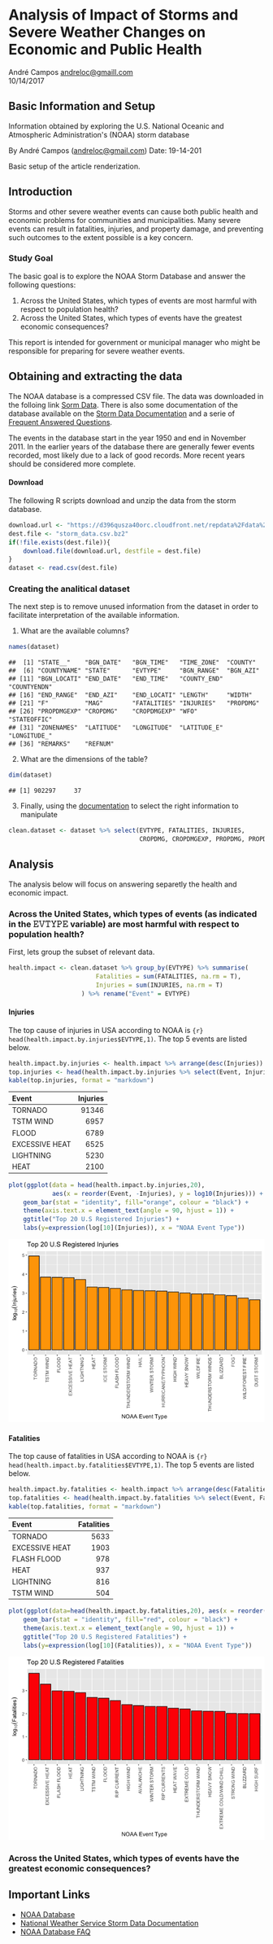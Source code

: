 # Analysis of Impact of Storms and Severe Weather Changes on Economic and Public Health
André Campos <andreloc@gmaill.com>  
10/14/2017  
## Basic Information and Setup

Information obtained by exploring the U.S. National Oceanic and Atmospheric 
Administration's (NOAA) storm database

By André Campos (andreloc@gmail.com)
Date: 19-14-201

Basic setup of the article renderization. 


## Introduction 

Storms and other severe weather events can cause both public health and economic 
problems for communities and municipalities. Many severe events can result in 
fatalities, injuries, and property damage, and preventing such outcomes to the 
extent possible is a key concern.

### Study Goal 

The basic goal is to explore the NOAA Storm Database and answer the following questions: 

1. Across the United States, which types of events are most harmful with respect to population health?
2. Across the United States, which types of events have the greatest economic consequences?

This report is intended for government or municipal manager who might be responsible 
for preparing for severe weather events. 

## Obtaining and extracting the data 

The NOAA database is a compressed CSV file. The data was downloaded in the folloing 
link [Sorm Data][1]. There is also some documentation of the database available 
on the [Storm Data Documentation][2] and a serie of [Frequent Answered Questions][3]. 

The events in the database start in the year 1950 and end in November 2011. In the earlier 
years of the database there are generally fewer events recorded, most likely due to a lack 
of good records. More recent years should be considered more complete.

#### Download

The following R scripts download and unzip the data from the storm database. 

```r
download.url <- "https://d396qusza40orc.cloudfront.net/repdata%2Fdata%2FStormData.csv.bz2"
dest.file <- "storm_data.csv.bz2"
if(!file.exists(dest.file)){
    download.file(download.url, destfile = dest.file)
}
dataset <- read.csv(dest.file)
```

### Creating the analitical dataset 
The next step is to remove unused information from the dataset in order to facilitate 
interpretation of the available information. 

1. What are the available columns? 

```r
names(dataset)
```

```
##  [1] "STATE__"    "BGN_DATE"   "BGN_TIME"   "TIME_ZONE"  "COUNTY"    
##  [6] "COUNTYNAME" "STATE"      "EVTYPE"     "BGN_RANGE"  "BGN_AZI"   
## [11] "BGN_LOCATI" "END_DATE"   "END_TIME"   "COUNTY_END" "COUNTYENDN"
## [16] "END_RANGE"  "END_AZI"    "END_LOCATI" "LENGTH"     "WIDTH"     
## [21] "F"          "MAG"        "FATALITIES" "INJURIES"   "PROPDMG"   
## [26] "PROPDMGEXP" "CROPDMG"    "CROPDMGEXP" "WFO"        "STATEOFFIC"
## [31] "ZONENAMES"  "LATITUDE"   "LONGITUDE"  "LATITUDE_E" "LONGITUDE_"
## [36] "REMARKS"    "REFNUM"
```

2. What are the dimensions of the table? 

```r
dim(dataset)
```

```
## [1] 902297     37
```

3. Finally, using the [documentation][2] to select the right information to 
manipulate

```r
clean.dataset <- dataset %>% select(EVTYPE, FATALITIES, INJURIES, 
                                    CROPDMG, CROPDMGEXP, PROPDMG, PROPDMGEXP) 
```

## Analysis

The analysis below will focus on answering separetly the health and economic impact. 

### Across the United States, which types of events (as indicated in the 𝙴𝚅𝚃𝚈𝙿𝙴 variable) are most harmful with respect to population health?

First, lets group the subset of relevant data.

```r
health.impact <- clean.dataset %>% group_by(EVTYPE) %>% summarise(
                        Fatalities = sum(FATALITIES, na.rm = T), 
                        Injuries = sum(INJURIES, na.rm = T)
                    ) %>% rename("Event" = EVTYPE)
```

#### Injuries

The top cause of injuries in USA according to NOAA is `{r} head(health.impact.by.injuries$EVTYPE,1)`. 
The top 5 events are listed below. 

```r
health.impact.by.injuries <- health.impact %>% arrange(desc(Injuries))
top.injuries <- head(health.impact.by.injuries %>% select(Event, Injuries))
kable(top.injuries, format = "markdown")
```



|Event          | Injuries|
|:--------------|--------:|
|TORNADO        |    91346|
|TSTM WIND      |     6957|
|FLOOD          |     6789|
|EXCESSIVE HEAT |     6525|
|LIGHTNING      |     5230|
|HEAT           |     2100|


```r
plot(ggplot(data = head(health.impact.by.injuries,20), 
            aes(x = reorder(Event, -Injuries), y = log10(Injuries))) +
    geom_bar(stat = "identity", fill="orange", colour = "black") +
    theme(axis.text.x = element_text(angle = 90, hjust = 1)) + 
    ggtitle("Top 20 U.S Registered Injuries") +
    labs(y=expression(log[10](Injuries)), x = "NOAA Event Type"))
```

![](data_analysis_files/figure-html/unnamed-chunk-6-1.png)<!-- -->

#### Fatalities

The top cause of fatalities in USA according to NOAA is `{r} head(health.impact.by.fatalities$EVTYPE,1)`. 
The top 5 events are listed below. 

```r
health.impact.by.fatalities <- health.impact %>% arrange(desc(Fatalities))
top.fatalities <- head(health.impact.by.fatalities %>% select(Event, Fatalities))
kable(top.fatalities, format = "markdown")
```



|Event          | Fatalities|
|:--------------|----------:|
|TORNADO        |       5633|
|EXCESSIVE HEAT |       1903|
|FLASH FLOOD    |        978|
|HEAT           |        937|
|LIGHTNING      |        816|
|TSTM WIND      |        504|


```r
plot(ggplot(data=head(health.impact.by.fatalities,20), aes(x = reorder(Event, -Fatalities), y = log10(Fatalities))) +
    geom_bar(stat = "identity", fill="red", colour = "black") +
    theme(axis.text.x = element_text(angle = 90, hjust = 1)) + 
    ggtitle("Top 20 U.S Registered Fatalities") +
    labs(y=expression(log[10](Fatalities)), x = "NOAA Event Type"))
```

![](data_analysis_files/figure-html/unnamed-chunk-7-1.png)<!-- -->


### Across the United States, which types of events have the greatest economic consequences?


## Important Links

- [NOAA Database][1]
- [National Weather Service Storm Data Documentation][2]
- [NOAA Database FAQ][3]

[1]: https://d396qusza40orc.cloudfront.net/repdata%2Fdata%2FStormData.csv.bz2
[2]: https://d396qusza40orc.cloudfront.net/repdata%2Fpeer2_doc%2Fpd01016005curr.pdf
[3]: https://d396qusza40orc.cloudfront.net/repdata%2Fpeer2_doc%2FNCDC%20Storm%20Events-FAQ%20Page.pdf


